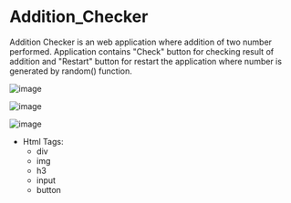 # Addition_Checker

Addition Checker is an web application where addition of two number performed. Application contains "Check" button for checking result of addition and "Restart" button for restart the application where number is generated by random() function.

![image](https://github.com/Lucky-Bhure/Addition_Checker/assets/93819707/f789aa2d-9932-4e24-aeb5-5c94b691ea80)

![image](https://github.com/Lucky-Bhure/Addition_Checker/assets/93819707/ae9b42b8-3b0a-48c2-a6c1-7b01f15cbb01)

![image](https://github.com/Lucky-Bhure/Addition_Checker/assets/93819707/8d9bd055-cf8b-4af6-8187-77afbd289ebc)

* Html Tags:
  * div
  * img
  * h3
  * input
  * button
